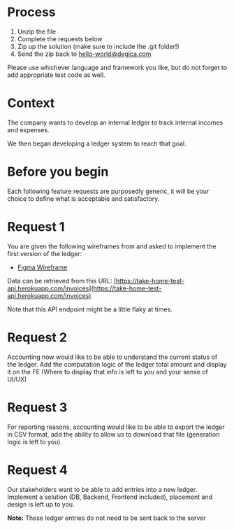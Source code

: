 # Process

1. Unzip the file
2. Complete the requests below
3. Zip up the solution (make sure to include the .git folder!)
4. Send the zip back to hello-world@degica.com

Please use whichever language and framework you like, but do not forget to add appropriate test code as well.

# Context

The company wants to develop an internal ledger to track internal incomes and expenses.

We then began developing a ledger system to reach that goal.

# Before you begin

Each following feature requests are purposedly generic, it will be your choice to define what is acceptable and satisfactory.

# Request 1

You are given the following wireframes from and asked to implement the first version of the ledger:

* [Figma Wireframe](https://www.figma.com/file/nKWXLyJd1kxMC0AnPGiWHl/Untitled?node-id=0%3A1)

Data can be retrieved from this URL: [https://take-home-test-api.herokuapp.com/invoices](https://take-home-test-api.herokuapp.com/invoices)

Note that this API endpoint might be a little flaky at times.

# Request 2

Accounting now would like to be able to understand the current status of the ledger.
Add the computation logic of the ledger total amount and display it on the FE (Where to display that info is left to you and your sense of UI/UX)

# Request 3

For reporting reasons, accounting would like to be able to export the ledger in CSV format,
add the ability to allow us to download that file (generation logic is left to you).

# Request 4

Our stakeholders want to be able to add entries into a new ledger.
Implement a solution (DB, Backend, Frontend included), placement and design is left up to you.

**Note:** These ledger entries do not need to be sent back to the server